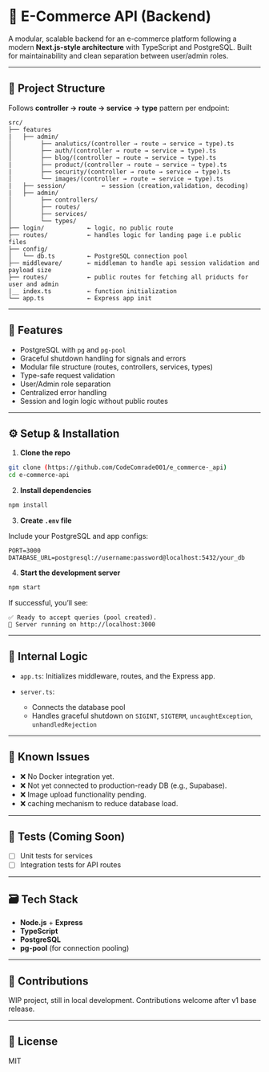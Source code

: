 # 🍎 E-Commerce API (Backend)

A modular, scalable backend for an e-commerce platform following a modern **Next.js-style architecture** with TypeScript and PostgreSQL. Built for maintainability and clean separation between user/admin roles.

---

## 📁 Project Structure

Follows **controller → route → service → type** pattern per endpoint:

```
src/
├── features
|   ├── admin/
│        ├── analutics/(controller → route → service → type).ts
│        ├── auth/(controller → route → service → type).ts
│        ├── blog/(controller → route → service → type).ts
|        ├── product/(controller → route → service → type).ts
|        ├── security/(controller → route → service → type).ts
│        └── images/(controller → route → service → type).ts
|   ├── session/          ← session (creation,validation, decoding) 
|   ├── admin/
│        ├── controllers/
│        ├── routes/
│        ├── services/
│        └── types/
├── login/            ← logic, no public route
├── routes/           ← handles logic for landing page i.e public files 
├── config/
│   └── db.ts         ← PostgreSQL connection pool
├── middleware/       ← middleman to handle api session validation and payload size
├── routes/           ← public routes for fetching all priducts for user and admin 
|__ index.ts          ← function initialization
└── app.ts            ← Express app init
```

---

## 🚀 Features

* PostgreSQL with `pg` and `pg-pool`
* Graceful shutdown handling for signals and errors
* Modular file structure (routes, controllers, services, types)
* Type-safe request validation
* User/Admin role separation
* Centralized error handling
* Session and login logic without public routes

---

## ⚙️ Setup & Installation

1. **Clone the repo**

```bash
git clone (https://github.com/CodeComrade001/e_commerce-_api)
cd e-commerce-api
```

2. **Install dependencies**

```bash
npm install
```

3. **Create `.env` file**

Include your PostgreSQL and app configs:

```env
PORT=3000
DATABASE_URL=postgresql://username:password@localhost:5432/your_db
```

4. **Start the development server**

```bash
npm start
```

If successful, you’ll see:

```
✅ Ready to accept queries (pool created).
🚀 Server running on http://localhost:3000
```

---

## 🧠 Internal Logic

* `app.ts`: Initializes middleware, routes, and the Express app.
* `server.ts`:

  * Connects the database pool
  * Handles graceful shutdown on `SIGINT`, `SIGTERM`, `uncaughtException`, `unhandledRejection`

---

## 🚩 Known Issues

* ❌ No Docker integration yet.
* ❌ Not yet connected to production-ready DB (e.g., Supabase).
* ❌ Image upload functionality pending.
* ❌ caching mechanism to reduce database load.

---

## 🧪 Tests (Coming Soon)

* [ ] Unit tests for services
* [ ] Integration tests for API routes

---

## 🗃️ Tech Stack

* **Node.js** + **Express**
* **TypeScript**
* **PostgreSQL**
* **pg-pool** (for connection pooling)

---

## 🙌 Contributions

WIP project, still in local development. Contributions welcome after v1 base release.

---

## 📃 License

MIT
